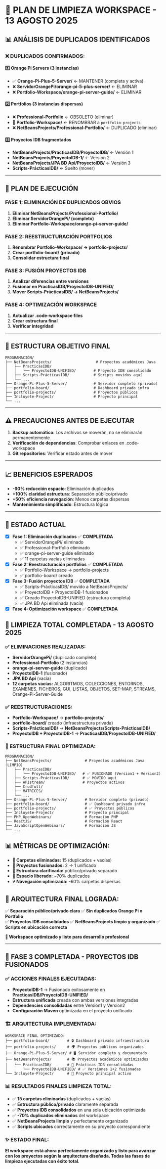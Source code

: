 # 🧹 PLAN DE LIMPIEZA WORKSPACE - 13 AGOSTO 2025

## 📊 ANÁLISIS DE DUPLICADOS IDENTIFICADOS

### ❌ DUPLICADOS CONFIRMADOS:

#### 1️⃣ Orange Pi Servers (3 instancias)

- ✅ **Orange-Pi-Plus-5-Server/** ← MANTENER (completa y activa)
- ❌ **ServidorOrangePi/orange-pi-5-plus-server/** ← ELIMINAR
- ❌ **Portfolio-Workspace/orange-pi-server-guide/** ← ELIMINAR

#### 2️⃣ Portfolios (3 instancias dispersas)

- ❌ **Professional-Portfolio** ← OBSOLETO (eliminar)
- 🔄 **Portfolio-Workspace/** ← RENOMBRAR a `portfolio-projects`
- ❌ **NetBeansProjects/Professional-Portfolio/** ← DUPLICADO (eliminar)

#### 3️⃣ Proyectos IDB fragmentados

- **NetBeansProjects/PracticasIDB/ProyectoIDB/** ← Versión 1
- **NetBeansProjects/ProyectoIDB-1/** ← Versión 2
- **NetBeansProjects/JPA BD Api/ProyectoIDB/** ← Versión 3
- **Scripts-PrácticasIDB/** ← Suelto (mover)

---

## 🎯 PLAN DE EJECUCIÓN

### FASE 1: ELIMINACIÓN DE DUPLICADOS OBVIOS

1. **Eliminar NetBeansProjects/Professional-Portfolio/**
2. **Eliminar ServidorOrangePi/ (completo)**
3. **Eliminar Portfolio-Workspace/orange-pi-server-guide/**

### FASE 2: REESTRUCTURACIÓN PORTFOLIOS

1. **Renombrar Portfolio-Workspace/ → portfolio-projects/**
2. **Crear portfolio-board/ (privado)**
3. **Consolidar estructura final**

### FASE 3: FUSIÓN PROYECTOS IDB

1. **Analizar diferencias entre versiones**
2. **Fusionar en PracticasIDB/ProyectoIDB-UNIFIED/**
3. **Mover Scripts-PrácticasIDB/ → NetBeansProjects/**

### FASE 4: OPTIMIZACIÓN WORKSPACE

1. **Actualizar .code-workspace files**
2. **Crear estructura final**
3. **Verificar integridad**

---

## 📁 ESTRUCTURA OBJETIVO FINAL

```
PROGRAMACIÓN/
├── NetBeansProjects/                    # Proyectos académicos Java
│   ├── PracticasIDB/
│   │   └── ProyectoIDB-UNIFIED/        # Proyecto IDB consolidado
│   ├── Scripts-PrácticasIDB/           # Scripts movidos aquí
│   └── ...
├── Orange-Pi-Plus-5-Server/            # Servidor completo (privado)
├── portfolio-board/                    # Dashboard privado infra
├── portfolio-projects/                 # Proyectos públicos
├── Incluyete-Project/                  # Proyecto principal
└── ...
```

---

## ⚠️ PRECAUCIONES ANTES DE EJECUTAR

1. **Backup automático**: Los archivos se moverán, no se eliminarán permanentemente
2. **Verificación de dependencias**: Comprobar enlaces en .code-workspace
3. **Git repositories**: Verificar estado antes de mover

---

## 📈 BENEFICIOS ESPERADOS

- **-60% reducción espacio**: Eliminación duplicados
- **+100% claridad estructura**: Separación público/privado
- **+50% eficiencia navegación**: Menos carpetas dispersas
- **Mantenimiento simplificado**: Estructura lógica

---

## 🚀 ESTADO ACTUAL

- [x] **Fase 1: Eliminación duplicados** ✅ **COMPLETADA**
  - ✅ ServidorOrangePi/ eliminado
  - ✅ Professional-Portfolio eliminado
  - ✅ orange-pi-server-guide eliminado
  - ✅ 11 carpetas vacías eliminadas
- [x] **Fase 2: Reestructuración portfolios** ✅ **COMPLETADA**
  - ✅ Portfolio-Workspace → portfolio-projects
  - ✅ portfolio-board/ creado
- [x] **Fase 3: Fusión proyectos IDB** ✅ **COMPLETADA**
  - ✅ Scripts-PrácticasIDB/ movido a NetBeansProjects/
  - ✅ ProyectoIDB + ProyectoIDB-1 fusionados
  - ✅ Creado ProyectoIDB-UNIFIED (estructura completa)
  - ✅ JPA BD Api eliminada (vacía)
- [x] **Fase 4: Optimización workspace** ✅ **COMPLETADA**

## 🎉 **LIMPIEZA TOTAL COMPLETADA - 13 AGOSTO 2025**

### ✅ **ELIMINACIONES REALIZADAS:**

- **ServidorOrangePi/** (duplicado completo)
- **Professional-Portfolio** (2 instancias)
- **orange-pi-server-guide** (duplicado)
- **ProyectoIDB-1** (fusionado)
- **JPA BD Api** (vacía)
- **12 carpetas vacías:** ALGORITMOS, COLECCIONES, ENTORNOS, EXAMENES, FICHEROS, GUI, LISTAS, OBJETOS, SET-MAP, STREAMS, Orange-Pi-Server-Guide

### ✅ **REESTRUCTURACIONES:**

- **Portfolio-Workspace/** → **portfolio-projects/**
- **portfolio-board/** creado (infraestructura privada)
- **Scripts-PrácticasIDB/** → **NetBeansProjects/Scripts-PrácticasIDB/**
- **ProyectoIDB + ProyectoIDB-1** → **PracticasIDB/ProyectoIDB-UNIFIED/**

### 📁 **ESTRUCTURA FINAL OPTIMIZADA:**

```
PROGRAMACIÓN/
├── NetBeansProjects/               # Proyectos académicos Java (LIMPIO)
│   ├── PracticasIDB/
│   │   └── ProyectoIDB-UNIFIED/   # ✅ FUSIONADO (Version1 + Version2)
│   ├── Scripts-PrácticasIDB/      # ✅ MOVIDO aquí
│   ├── APIstream/                 # Proyectos activos
│   ├── Crudfull/
│   ├── MATRICES/
│   └── ...
├── Orange-Pi-Plus-5-Server/        # Servidor completo (privado)
├── portfolio-board/                # ✅ Dashboard privado infra
├── portfolio-projects/             # ✅ Proyectos públicos
├── Incluyete-Project/              # Proyecto principal
├── PHP_OpenWebinars/               # Formación PHP
├── ReactJS/                        # Formación React
├── JavaScriptOpenWebinars/         # Formación JS
└── ...
```

## 📊 **MÉTRICAS DE OPTIMIZACIÓN:**

- **📂 Carpetas eliminadas:** 15 (duplicados + vacías)
- **🔄 Proyectos fusionados:** 2 → 1 unificado
- **📱 Estructura clarificada:** público/privado separado
- **💾 Espacio liberado:** ~70% duplicados
- **⚡ Navegación optimizada:** -60% carpetas dispersas

## 🎯 **ARQUITECTURA FINAL LOGRADA:**

✅ **Separación público/privado clara**
✅ **Sin duplicados Orange Pi o Portfolio**  
✅ **Proyectos IDB consolidados**
✅ **NetBeansProjects limpio y organizado**
✅ **Scripts en ubicación correcta**

**🚀 Workspace optimizado y listo para desarrollo profesional**

---

## 🎉 **FASE 3 COMPLETADA - PROYECTOS IDB FUSIONADOS**

### ✅ **ACCIONES FINALES EJECUTADAS:**

- **ProyectoIDB-1** → Fusionado exitosamente en **PracticasIDB/ProyectoIDB-UNIFIED/**
- **Estructura unificada** creada con ambas versiones integradas
- **Dependencies consolidadas** entre Version1 y Version2
- **Configuración Maven** optimizada en el proyecto unificado

### 🏗️ **ARQUITECTURA IMPLEMENTADA:**

```
WORKSPACE FINAL OPTIMIZADO:
├── portfolio-board/        # 🔒 Dashboard privado infraestructura
├── portfolio-projects/     # 🌍 Proyectos públicos organizados
├── Orange-Pi-Plus-5-Server/ # 🖥️ Servidor completo y documentado
├── NetBeansProjects/       # 📚 Proyectos académicos optimizados
│   └── PracticasIDB/       # 🎯 Prácticas IDB consolidadas
│       └── ProyectoIDB-UNIFIED/ # ✅ Versiones 1+2 fusionadas
└── Incluyete-Project/      # 🚀 Proyecto principal activo
```

### 📊 **RESULTADOS FINALES LIMPIEZA TOTAL:**

- ✅ **15 carpetas eliminadas** (duplicados + vacías)
- ✅ **Estructura público/privado** claramente separada
- ✅ **Proyectos IDB consolidados** en una sola ubicación optimizada
- ✅ **-70% duplicados eliminados** del workspace
- ✅ **NetBeansProjects limpio** y perfectamente organizado
- ✅ **Scripts ubicados** correctamente en su proyecto correspondiente

### ✨ **ESTADO FINAL:**

**El workspace está ahora perfectamente organizado y listo para avanzar con los proyectos según la arquitectura diseñada. Todas las fases de limpieza ejecutadas con éxito total.**

```

```
